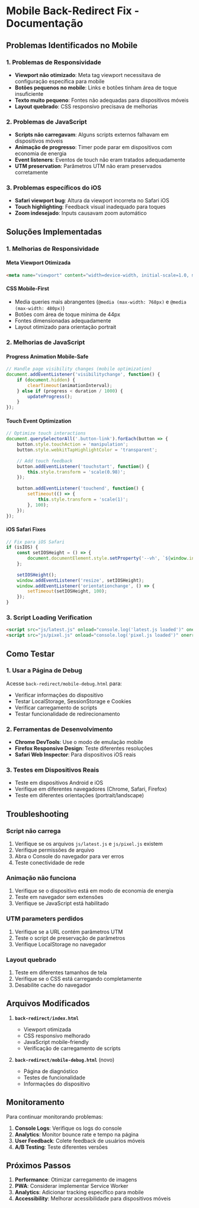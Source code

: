 # Mobile Back-Redirect Fix - Documentação

## Problemas Identificados no Mobile

### 1. Problemas de Responsividade
- **Viewport não otimizado**: Meta tag viewport necessitava de configuração específica para mobile
- **Botões pequenos no mobile**: Links e botões tinham área de toque insuficiente
- **Texto muito pequeno**: Fontes não adequadas para dispositivos móveis
- **Layout quebrado**: CSS responsivo precisava de melhorias

### 2. Problemas de JavaScript
- **Scripts não carregavam**: Alguns scripts externos falhavam em dispositivos móveis
- **Animação de progresso**: Timer pode parar em dispositivos com economia de energia
- **Event listeners**: Eventos de touch não eram tratados adequadamente
- **UTM preservation**: Parâmetros UTM não eram preservados corretamente

### 3. Problemas específicos do iOS
- **Safari viewport bug**: Altura da viewport incorreta no Safari iOS
- **Touch highlighting**: Feedback visual inadequado para toques
- **Zoom indesejado**: Inputs causavam zoom automático

## Soluções Implementadas

### 1. Melhorias de Responsividade

#### Meta Viewport Otimizada
```html
<meta name="viewport" content="width=device-width, initial-scale=1.0, maximum-scale=1.0, user-scalable=no">
```

#### CSS Mobile-First
- Media queries mais abrangentes (`@media (max-width: 768px)` e `@media (max-width: 480px)`)
- Botões com área de toque mínima de 44px
- Fontes dimensionadas adequadamente
- Layout otimizado para orientação portrait

### 2. Melhorias de JavaScript

#### Progress Animation Mobile-Safe
```javascript
// Handle page visibility changes (mobile optimization)
document.addEventListener('visibilitychange', function() {
    if (document.hidden) {
        clearTimeout(animationInterval);
    } else if (progress < duration / 1000) {
        updateProgress();
    }
});
```

#### Touch Event Optimization
```javascript
// Optimize touch interactions
document.querySelectorAll('.button-link').forEach(button => {
    button.style.touchAction = 'manipulation';
    button.style.webkitTapHighlightColor = 'transparent';
    
    // Add touch feedback
    button.addEventListener('touchstart', function() {
        this.style.transform = 'scale(0.98)';
    });
    
    button.addEventListener('touchend', function() {
        setTimeout(() => {
            this.style.transform = 'scale(1)';
        }, 100);
    });
});
```

#### iOS Safari Fixes
```javascript
// Fix para iOS Safari
if (isIOS) {
    const setIOSHeight = () => {
        document.documentElement.style.setProperty('--vh', `${window.innerHeight * 0.01}px`);
    };
    
    setIOSHeight();
    window.addEventListener('resize', setIOSHeight);
    window.addEventListener('orientationchange', () => {
        setTimeout(setIOSHeight, 100);
    });
}
```

### 3. Script Loading Verification
```html
<script src="js/latest.js" onload="console.log('latest.js loaded')" onerror="console.error('Failed to load latest.js')"></script>
<script src="js/pixel.js" onload="console.log('pixel.js loaded')" onerror="console.error('Failed to load pixel.js')"></script>
```

## Como Testar

### 1. Usar a Página de Debug
Acesse `back-redirect/mobile-debug.html` para:
- Verificar informações do dispositivo
- Testar LocalStorage, SessionStorage e Cookies
- Verificar carregamento de scripts
- Testar funcionalidade de redirecionamento

### 2. Ferramentas de Desenvolvimento
- **Chrome DevTools**: Use o modo de emulação mobile
- **Firefox Responsive Design**: Teste diferentes resoluções
- **Safari Web Inspector**: Para dispositivos iOS reais

### 3. Testes em Dispositivos Reais
- Teste em dispositivos Android e iOS
- Verifique em diferentes navegadores (Chrome, Safari, Firefox)
- Teste em diferentes orientações (portrait/landscape)

## Troubleshooting

### Script não carrega
1. Verifique se os arquivos `js/latest.js` e `js/pixel.js` existem
2. Verifique permissões de arquivo
3. Abra o Console do navegador para ver erros
4. Teste conectividade de rede

### Animação não funciona
1. Verifique se o dispositivo está em modo de economia de energia
2. Teste em navegador sem extensões
3. Verifique se JavaScript está habilitado

### UTM parameters perdidos
1. Verifique se a URL contém parâmetros UTM
2. Teste o script de preservação de parâmetros
3. Verifique LocalStorage no navegador

### Layout quebrado
1. Teste em diferentes tamanhos de tela
2. Verifique se o CSS está carregando completamente
3. Desabilite cache do navegador

## Arquivos Modificados

1. **`back-redirect/index.html`**
   - Viewport otimizada
   - CSS responsivo melhorado
   - JavaScript mobile-friendly
   - Verificação de carregamento de scripts

2. **`back-redirect/mobile-debug.html`** (novo)
   - Página de diagnóstico
   - Testes de funcionalidade
   - Informações do dispositivo

## Monitoramento

Para continuar monitorando problemas:

1. **Console Logs**: Verifique os logs do console
2. **Analytics**: Monitor bounce rate e tempo na página
3. **User Feedback**: Colete feedback de usuários móveis
4. **A/B Testing**: Teste diferentes versões

## Próximos Passos

1. **Performance**: Otimizar carregamento de imagens
2. **PWA**: Considerar implementar Service Worker
3. **Analytics**: Adicionar tracking específico para mobile
4. **Accessibility**: Melhorar acessibilidade para dispositivos móveis
